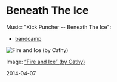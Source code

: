 # Beneath The Ice

Music: "Kick Puncher -- Beneath The Ice":

+ [bandcamp](https://kickpuncher.bandcamp.com/track/beneath-the-ice)

![Fire and Ice (by Cathy)](http://c4.staticflickr.com/4/3442/3292324034_0685c2c424_b.jpg)

Image: [“Fire and Ice” (by Cathy)](https://www.flickr.com/photos/15237929@N04/3292324034)

2014-04-07
